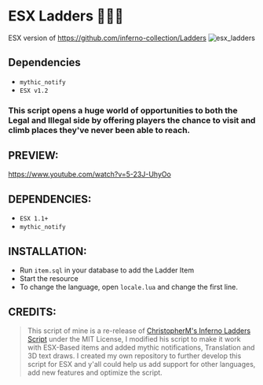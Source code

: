 # __ESX Ladders__ 🚒👨‍🚒
ESX version of https://github.com/inferno-collection/Ladders
![esx_ladders](https://forum.cfx.re/uploads/default/original/4X/c/1/b/c1b31d2efae7f6cf39807eca4708f8ec8537c9fe.jpeg)

## Dependencies
* `mythic_notify`
* `ESX v1.2`

### This script opens a huge world of opportunities to both the Legal and Illegal side by offering players the chance to visit and climb places they've never been able to reach.

## PREVIEW:
https://www.youtube.com/watch?v=5-23J-UhyOo

## DEPENDENCIES:
* `ESX 1.1+`
* `mythic_notify`

## INSTALLATION:
* Run `item.sql` in your database to add the Ladder Item
* Start the resource
* To change the language, open `locale.lua` and change the first line.


## CREDITS:
> This script of mine is a re-release of [ChristopherM's Inferno Ladders Script](https://forum.cfx.re/t/release-ladders/1439521) under the MIT License, I modified his script to make it work with ESX-Based items and added mythic notifications, Translation and 3D text draws.
I created my own repository to further develop this script for ESX and y'all could help us add support for other languages, add new features and optimize the script.
